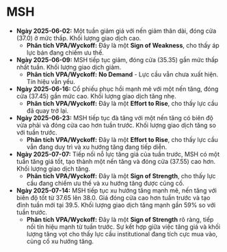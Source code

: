 # MSH

- **Ngày 2025-06-02:** Một tuần giảm giá với nến giảm thân dài, đóng cửa (37.0) ở mức thấp. Khối lượng giao dịch cao.
    - **Phân tích VPA/Wyckoff:** Đây là một **Sign of Weakness**, cho thấy áp lực bán đang chiếm ưu thế.
- **Ngày 2025-06-09:** MSH tiếp tục giảm, đóng cửa (35.35) gần mức thấp nhất tuần. Khối lượng giao dịch giảm.
    - **Phân tích VPA/Wyckoff:** **No Demand** - Lực cầu vẫn chưa xuất hiện. Tín hiệu vẫn yếu.
- **Ngày 2025-06-16:** Cổ phiếu phục hồi mạnh mẽ với một nến tăng, đóng cửa (37.45) gần mức cao. Khối lượng giao dịch tăng nhẹ.
    - **Phân tích VPA/Wyckoff:** Đây là một **Effort to Rise**, cho thấy lực cầu đã quay trở lại.
- **Ngày 2025-06-23:** MSH tiếp tục đà tăng với một nến tăng có biên độ vừa phải và đóng cửa cao hơn tuần trước. Khối lượng giao dịch tăng so với tuần trước.
    - **Phân tích VPA/Wyckoff:** Đây là một **Effort to Rise**, cho thấy lực cầu vẫn đang duy trì và xu hướng tăng đang tiếp diễn.
- **Ngày 2025-07-07:** Tiếp nối nỗ lực tăng giá của tuần trước, MSH có một tuần tăng giá tốt, tạo thành một nến tăng và đóng cửa (37.55) cao hơn. Khối lượng giao dịch tăng.
    - **Phân tích VPA/Wyckoff:** Đây là một **Sign of Strength**, cho thấy lực cầu đang chiếm ưu thế và xu hướng tăng được củng cố.
- **Ngày 2025-07-14:** MSH tiếp tục xu hướng tăng mạnh mẽ, nến tăng với biên độ tốt từ 37.65 lên 38.0. Giá đóng cửa cao hơn tuần trước và tạo đỉnh tuần mới tại 39.5. Khối lượng giao dịch tăng mạnh gần 59% so với tuần trước.
    - **Phân tích VPA/Wyckoff:** Đây là một **Sign of Strength** rõ ràng, tiếp nối tín hiệu mạnh từ tuần trước. Sự kết hợp giữa việc tăng giá và khối lượng tăng vọt cho thấy lực cầu institutional đang tích cực mua vào, củng cố xu hướng tăng.


